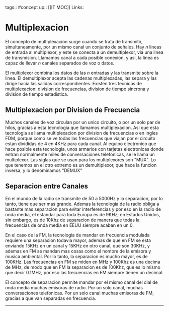 tags:: #concept 
up:: [[IT MOC]]
Links: 
# Multiplexacion
El concepto de multiplexacion surge cuando se trata de transmitir, simultaneamente, por un mismo canal un conjunto de señales. Hay $n$ lineas de entrada al multiplexor, y este se conecta a un demultiplexor, via una linea de transmision. Llamamos canal a cada posible conexion, y asi, la linea es capaz de llevar $n$ canales separados de voz o datos.

El multiplexor combina los datos de las $n$ entradas y las transmite sobre la linea. El demultiplexor acepta las cadenas multiplexadas, las separa y las dirige hacia las salidas correspondientes. Existen tres tecnicas de multiplexacion: division de frecuencias, division de tiempo sincrona y division de tiempo estadistica.

## Multiplexacion por Division de Frecuencia
Muchos canales de voz circulan por un unico circuito, o por un solo par de hilos, gracias a esta tecnologia que llamamos multiplexacion. Asi que esta tecnologia se llama multiplexacion por division de frecuencias o en ingles FDM, porque como se ve todas las frecuencias que viajan por el circuito estan divididas de 4 en 4KHz para cada canal. Al equipo electronico que hace posible esta tecnologia, unos armarios con tarjetas electronicas donde entran normalmente miles de conversaciones telefonicas, se le llama un multiplexor. Las siglas que se usan para los multiplexores son "MUX". Lo que tenemos en el otro extremo es un demultiplexor, que hace la funcion inversa, y lo denominamos "DEMUX"

## Separacion entre Canales
En el mundo de la radio se transmite de 50 a 5000Hz y la separacion, por lo tanto, tiene que ser mas grande. Ademas la tecnologia de la radio obliga a bastante mas separacion para evitar interferencias y por eso en la radio de onda media, el estandar para toda Europa es de 9KHz; en Estados Unidos, sin embargo, es de 10Khz de separacion de manera que todas la frecuencias de onda media en EEUU siempre acaban en un 0.

En el caso de la FM, la tecnologia de mandar en frecuencia modulada requiere una separacion todavia mayor, ademas de que en FM se esta enviando 15KHz en un canal y 15KHz en otro canal, que son 30KHz, y ademas en FM se mandan mas cosas como el nombre de la emisora y musica ambiental. Por lo tanto, la separacion es mucho mayor, es de 100KHz. Las frecuencias en FM se miden en MHz y 100Khz es una decima de MHz, de modo que en FM la separacion es de 100Khz, que es lo mismo que decir 0.1MHz, por eso las frecuencias en FM siempre tienen un decimal.

El concepto de separacion permite mandar por el mismo canal del dial de onda media muchas emisoras de radio. Por un solo canal, muchas conversaciones telefonicas. Por un solo canal muchas emisoras de FM, gracias a que van separadas en frecuencia.
___
